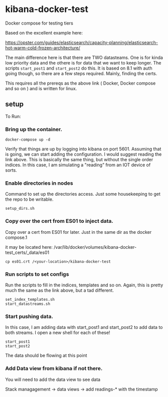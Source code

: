# kibana-docker-test

Docker compose for testing tiers

Based on the excellent example here:

https://opster.com/guides/elasticsearch/capacity-planning/elasticsearch-hot-warm-cold-frozen-architecture/

The main difference here is that there are TWO datasteams.  One is for kinda low priority data  and the othere is for data that we want to keep longer.
The scripts `start_post1` and `start_post2` do this.  It is based on 8.1 with auth going though, so there are a few steps required. Mainly, finding the certs.

This requires all the prereqs as the above link ( Docker, Docker compose and so on ) and is written for linux.


## setup

To Run:

### Bring up the container.
```
docker-compose up -d
```
 Verify that things are up by logging into kibana on port 5601. Assuming that is going, we can start adding the configuration.  I would suggest reading the link above. This is basically the same thing, but without the single order indices.  In this case, I am simulating a "reading" from an IOT device of sorts.

### Enable directories in nodes
Command to set up the directories access. Just some housekeeping to get the repo to be writable.

```
setup_dirs.sh
```

### Copy over the cert from ES01 to inject data.

Copy over a cert from ES01 for later.  Just in the same dir as the docker compose.1

it may be located here:
/var/lib/docker/volumes/kibana-docker-test_certs/_data/es01

```
cp es01.crt /<your-location>/kibana-docker-test
```
   
### Run scripts to set configs
Run the scripts to fill in the indices, templates and so on.  Again, this is pretty much the same as the link above, but a tad different. 

```
set_index_templates.sh
start_datastreams.sh
```

### Start pushing data.  

In this case, I am adding data with start_post1 and start_post2 to add data to both streams.
I open a new shell for each of these!

```
start_post1
start_post2
```
	
	
The data should be flowing at this point

### Add Data view from kibana if not there. 
You will need to add the data view to see data

Stack managagement -> data views -> add readings-* with the timestamp





